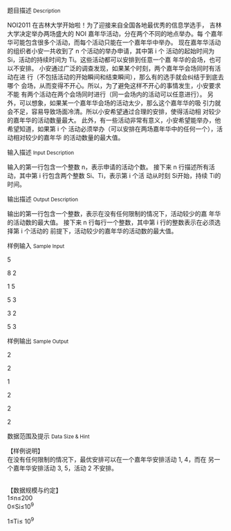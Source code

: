 <div class="panel panel-default">
<div class="area-title">
<span>
题目描述
<small>Description</small>
</span></div>
<div class="panel-body">

<p>NOI2011 在吉林大学开始啦！为了迎接来自全国各地最优秀的信息学选手， 吉林大学决定举办两场盛大的 NOI 嘉年华活动，分在两个不同的地点举办。每 个嘉年华可能包含很多个活动，而每个活动只能在一个嘉年华中举办。 现在嘉年华活动的组织者小安一共收到了 n 个活动的举办申请，其中第 i 个 活动的起始时间为 Si，活动的持续时间为 Ti。这些活动都可以安排到任意一个嘉 年华的会场，也可以不安排。 小安通过广泛的调查发现，如果某个时刻，两个嘉年华会场同时有活动在进 行（不包括活动的开始瞬间和结束瞬间），那么有的选手就会纠结于到底去哪个 会场，从而变得不开心。所以，为了避免这样不开心的事情发生，小安要求不能 有两个活动在两个会场同时进行（同一会场内的活动可以任意进行）。 另外，可以想象，如果某一个嘉年华会场的活动太少，那么这个嘉年华的吸 引力就会不足，容易导致场面冷清。所以小安希望通过合理的安排，使得活动相 对较少的嘉年华的活动数量最大。 此外，有一些活动非常有意义，小安希望能举办，他希望知道，如果第 i 个 活动必须举办（可以安排在两场嘉年华中的任何一个），活动相对较少的嘉年华 的活动数量的最大值。</p>

</div>
</div>

<div class="panel panel-default">
<div class="area-title">
<span>
输入描述
<small>Input Description</small>
</span></div>
<div class="panel-body">
<p>输入的第一行包含一个整数 n，表示申请的活动个数。 接下来 n 行描述所有活动，其中第 i 行包含两个整数 Si、Ti，表示第 i 个活 动从时刻 Si开始，持续 Ti的时间。</p>

</div>
</div>
<div  class="panel panel-default">
<div class="area-title">
<span>
输出描述
<small>Output Description</small>
</span></div>
<div class="panel-body">

<p>输出的第一行包含一个整数，表示在没有任何限制的情况下，活动较少的嘉 年华的活动数的最大值。 接下来 n 行每行一个整数，其中第 i 行的整数表示在必须选择第 i 个活动的 前提下，活动较少的嘉年华的活动数的最大值。</p>

</div>
</div>


<div class="panel panel-default">
<div class="area-title">
<span>
样例输入
<small>Sample Input</small>
</span></div>
<div class="panel-body">
<p>5</p>
<p>8 2</p>
<p>1 5</p>
<p>5 3</p>
<p>3 2</p>
<p>5 3</p>

</div>
</div>

<div class="panel panel-default">
<div class="area-title">
<span>
样例输出
<small>Sample Output</small>
</span></div>
<div class="panel-body">
<p>2</p>
<p>2</p>
<p>1</p>
<p>2</p>
<p><span style="">2</span></p>
<p><span style=""> 2 </span></p>

</div>
</div>

<div class="panel panel-default">
<div class="area-title">
<span>
数据范围及提示
<small>Data Size & Hint</small>
</span></div>
<div class="panel-body">
<p>【样例说明】 <br>在没有任何限制的情况下，最优安排可以在一个嘉年华安排活动 1, 4，而在 另一个嘉年华安排活动 3, 5，活动 2 不安排。</p>
<p><br>【数据规模与约定】 <br>1≤n≤200<br>0≤Si≤10<sup>9</sup></p>
<p>1≤Ti≤ 10<sup>9</sup></p>
</div>
</div>